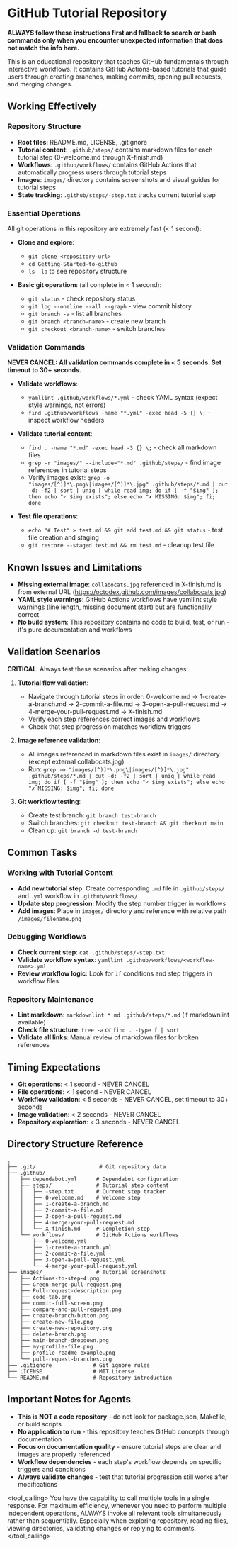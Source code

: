 # GitHub Tutorial Repository

**ALWAYS follow these instructions first and fallback to search or bash commands only when you encounter unexpected information that does not match the info here.**

This is an educational repository that teaches GitHub fundamentals through interactive workflows. It contains GitHub Actions-based tutorials that guide users through creating branches, making commits, opening pull requests, and merging changes.

## Working Effectively

### Repository Structure
- **Root files**: README.md, LICENSE, .gitignore
- **Tutorial content**: `.github/steps/` contains markdown files for each tutorial step (0-welcome.md through X-finish.md)
- **Workflows**: `.github/workflows/` contains GitHub Actions that automatically progress users through tutorial steps
- **Images**: `images/` directory contains screenshots and visual guides for tutorial steps
- **State tracking**: `.github/steps/-step.txt` tracks current tutorial step

### Essential Operations
All git operations in this repository are extremely fast (< 1 second):

- **Clone and explore**:
  - `git clone <repository-url>`
  - `cd Getting-Started-to-github`
  - `ls -la` to see repository structure

- **Basic git operations** (all complete in < 1 second):
  - `git status` - check repository status
  - `git log --oneline --all --graph` - view commit history
  - `git branch -a` - list all branches
  - `git branch <branch-name>` - create new branch
  - `git checkout <branch-name>` - switch branches

### Validation Commands

**NEVER CANCEL: All validation commands complete in < 5 seconds. Set timeout to 30+ seconds.**

- **Validate workflows**:
  - `yamllint .github/workflows/*.yml` - check YAML syntax (expect style warnings, not errors)
  - `find .github/workflows -name "*.yml" -exec head -5 {} \;` - inspect workflow headers

- **Validate tutorial content**:
  - `find . -name "*.md" -exec head -3 {} \;` - check all markdown files
  - `grep -r "images/" --include="*.md" .github/steps/` - find image references in tutorial steps
  - Verify images exist: `grep -o "images/[^)]*\.png\|images/[^)]*\.jpg" .github/steps/*.md | cut -d: -f2 | sort | uniq | while read img; do if [ -f "$img" ]; then echo "✓ $img exists"; else echo "✗ MISSING: $img"; fi; done`

- **Test file operations**:
  - `echo "# Test" > test.md && git add test.md && git status` - test file creation and staging
  - `git restore --staged test.md && rm test.md` - cleanup test file

## Known Issues and Limitations

- **Missing external image**: `collabocats.jpg` referenced in X-finish.md is from external URL (https://octodex.github.com/images/collabocats.jpg)
- **YAML style warnings**: GitHub Actions workflows have yamllint style warnings (line length, missing document start) but are functionally correct
- **No build system**: This repository contains no code to build, test, or run - it's pure documentation and workflows

## Validation Scenarios

**CRITICAL**: Always test these scenarios after making changes:

1. **Tutorial flow validation**:
   - Navigate through tutorial steps in order: 0-welcome.md → 1-create-a-branch.md → 2-commit-a-file.md → 3-open-a-pull-request.md → 4-merge-your-pull-request.md → X-finish.md
   - Verify each step references correct images and workflows
   - Check that step progression matches workflow triggers

2. **Image reference validation**:
   - All images referenced in markdown files exist in `images/` directory (except external collabocats.jpg)
   - Run: `grep -o "images/[^)]*\.png\|images/[^)]*\.jpg" .github/steps/*.md | cut -d: -f2 | sort | uniq | while read img; do if [ -f "$img" ]; then echo "✓ $img exists"; else echo "✗ MISSING: $img"; fi; done`

3. **Git workflow testing**:
   - Create test branch: `git branch test-branch`
   - Switch branches: `git checkout test-branch && git checkout main`
   - Clean up: `git branch -d test-branch`

## Common Tasks

### Working with Tutorial Content
- **Add new tutorial step**: Create corresponding `.md` file in `.github/steps/` and `.yml` workflow in `.github/workflows/`
- **Update step progression**: Modify the step number trigger in workflows
- **Add images**: Place in `images/` directory and reference with relative path `/images/filename.png`

### Debugging Workflows
- **Check current step**: `cat .github/steps/-step.txt`
- **Validate workflow syntax**: `yamllint .github/workflows/<workflow-name>.yml`
- **Review workflow logic**: Look for `if` conditions and step triggers in workflow files

### Repository Maintenance
- **Lint markdown**: `markdownlint *.md .github/steps/*.md` (if markdownlint available)
- **Check file structure**: `tree -a` or `find . -type f | sort`
- **Validate all links**: Manual review of markdown files for broken references

## Timing Expectations

- **Git operations**: < 1 second - NEVER CANCEL
- **File operations**: < 1 second - NEVER CANCEL  
- **Workflow validation**: < 5 seconds - NEVER CANCEL, set timeout to 30+ seconds
- **Image validation**: < 2 seconds - NEVER CANCEL
- **Repository exploration**: < 3 seconds - NEVER CANCEL

## Directory Structure Reference

```
.
├── .git/                    # Git repository data
├── .github/
│   ├── dependabot.yml      # Dependabot configuration
│   ├── steps/              # Tutorial step content
│   │   ├── -step.txt       # Current step tracker
│   │   ├── 0-welcome.md    # Welcome step
│   │   ├── 1-create-a-branch.md
│   │   ├── 2-commit-a-file.md
│   │   ├── 3-open-a-pull-request.md
│   │   ├── 4-merge-your-pull-request.md
│   │   └── X-finish.md     # Completion step
│   └── workflows/          # GitHub Actions workflows
│       ├── 0-welcome.yml
│       ├── 1-create-a-branch.yml
│       ├── 2-commit-a-file.yml
│       ├── 3-open-a-pull-request.yml
│       └── 4-merge-your-pull-request.yml
├── images/                 # Tutorial screenshots
│   ├── Actions-to-step-4.png
│   ├── Green-merge-pull-request.png
│   ├── Pull-request-description.png
│   ├── code-tab.png
│   ├── commit-full-screen.png
│   ├── compare-and-pull-request.png
│   ├── create-branch-button.png
│   ├── create-new-file.png
│   ├── create-new-repository.png
│   ├── delete-branch.png
│   ├── main-branch-dropdown.png
│   ├── my-profile-file.png
│   ├── profile-readme-example.png
│   └── pull-request-branches.png
├── .gitignore             # Git ignore rules
├── LICENSE                # MIT License
└── README.md              # Repository introduction
```

## Important Notes for Agents

- **This is NOT a code repository** - do not look for package.json, Makefile, or build scripts
- **No application to run** - this repository teaches GitHub concepts through documentation
- **Focus on documentation quality** - ensure tutorial steps are clear and images are properly referenced  
- **Workflow dependencies** - each step's workflow depends on specific triggers and conditions
- **Always validate changes** - test that tutorial progression still works after modifications

<tool_calling>
You have the capability to call multiple tools in a single response. For maximum efficiency, whenever you need to perform multiple independent operations, ALWAYS invoke all relevant tools simultaneously rather than sequentially. Especially when exploring repository, reading files, viewing directories, validating changes or replying to comments.
</tool_calling>